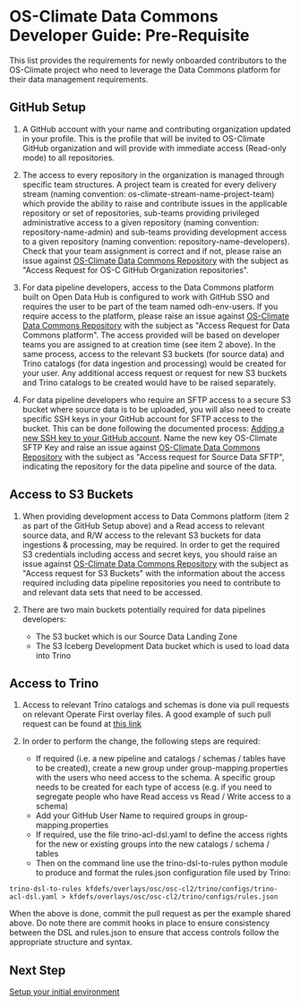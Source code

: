 # OS-Climate Data Commons Developer Guide: Pre-Requisite

This list provides the requirements for newly onboarded contributors to the OS-Climate project who need to leverage the Data Commons platform for their data management requirements.

## GitHub Setup

1. A GitHub account with your name and contributing organization updated in your profile. This is the profile that will be invited to OS-Climate GitHub organization and will provide with immediate access (Read-only mode) to all repositories.

2. The access to every repository in the organization is managed through specific team structures. A project team is created for every delivery stream (naming convention: os-climate-stream-name-project-team) which provide the ability to raise and contribute issues in the applicable repository or set of repositories, sub-teams providing privileged administrative access to a given repository (naming convention: repository-name-admin) and sub-teams providing development access to a given repository (naming convention: repository-name-developers). Check that your team assignment is correct and if not, please raise an issue against [OS-Climate Data Commons Repository][1] with the subject as "Access Request for OS-C GitHub Organization repositories".

3. For data pipeline developers, access to the Data Commons platform built on Open Data Hub is configured to work with GitHub SSO and requires the user to be part of the team named odh-env-users. If you require access to the platform, please raise an issue against [OS-Climate Data Commons Repository][1] with the subject as "Access Request for Data Commons platform". The access provided will be based on developer teams you are assigned to at creation time (see item 2 above). In the same process, access to the relevant S3 buckets (for source data) and Trino catalogs (for data ingestion and processing) would be created for your user. Any additional access request or request for new S3 buckets and Trino catalogs to be created would have to be raised separately.

4. For data pipeline developers who require an SFTP access to a secure S3 bucket where source data is to be uploaded, you will also need to create specific SSH keys in your GitHub account for SFTP access to the bucket. This can be done following the documented process: [Adding a new SSH key to your GitHub account](https://docs.github.com/en/github/authenticating-to-github/connecting-to-github-with-ssh/adding-a-new-ssh-key-to-your-github-account). Name the new key OS-Climate SFTP Key and raise an issue against [OS-Climate Data Commons Repository][1] with the subject as "Access request for Source Data SFTP", indicating the repository for the data pipeline and source of the data.

## Access to S3 Buckets

1. When providing development access to Data Commons platform (item 2 as part of the GitHub Setup above) and a Read access to relevant source data, and R/W access to the relevant S3 buckets for data ingestions & processing, may be required. In order to get the required S3 credentials including access and secret keys, you should raise an issue against [OS-Climate Data Commons Repository][1] with the subject as "Access request for S3 Buckets" with the information about the access required including data pipeline repositories you need to contribute to and relevant data sets that need to be accessed.

2. There are two main buckets potentially required for data pipelines developers:
    - The S3 bucket which is our Source Data Landing Zone
    - The S3 Iceberg Development Data bucket which is used to load data into Trino

## Access to Trino

1. Access to relevant Trino catalogs and schemas is done via pull requests on relevant Operate First overlay files. A good example of such pull request can be found at [this link][2]

2. In order to perform the change, the following steps are required:
   - If required (i.e. a new pipeline and catalogs / schemas / tables have to be created), create a new group under group-mapping.properties with the users who need access to the schema. A specific group needs to be created for each type of access (e.g. if you need to segregate people who have Read access vs Read / Write access to a schema)
   - Add your GitHub User Name to required groups in group-mapping.properties
   - If required, use the file trino-acl-dsl.yaml to define the access rights for the new or existing groups into the new catalogs / schema / tables
   - Then on the command line use the trino-dsl-to-rules python module to produce and format the rules.json configuration file used by Trino:

  ```text
  trino-dsl-to-rules kfdefs/overlays/osc/osc-cl2/trino/configs/trino-acl-dsl.yaml > kfdefs/overlays/osc/osc-cl2/trino/configs/rules.json
  ```

  When the above is done, commit the pull request as per the example shared above. Do note there are commit hooks in place to ensure consistency between the DSL and rules.json to ensure that access controls follow the appropriate structure and syntax.

## Next Step

[Setup your initial environment](./setup-initial-environment.md)

[1]: https://github.com/os-climate/os_c_data_commons
[2]: https://github.com/operate-first/apps/commit/cc3d4c456d5d0c40882971f700a89ad16b0bc111
